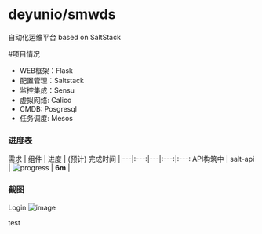 # deyunio/smwds
自动化运维平台 based on SaltStack

#项目情况
* WEB框架：Flask
* 配置管理：Saltstack 
* 监控集成：Sensu
* 虚拟网络: Calico
* CMDB: Posgresql
* 任务调度: Mesos

### 进度表 <a name="progress">&nbsp;</a>


需求 | 组件 | 进度 | (预计) 完成时间 | 
---|:---:|---|:---:|:---:
API构筑中 | salt-api | ![progress](http://progressed.io/bar/30) | **6m** | 


### 截图
Login
![image](https://github.com/rtx3/SaltWebOps/blob/oneops-dev/screenshots/Login_index.png)


test
